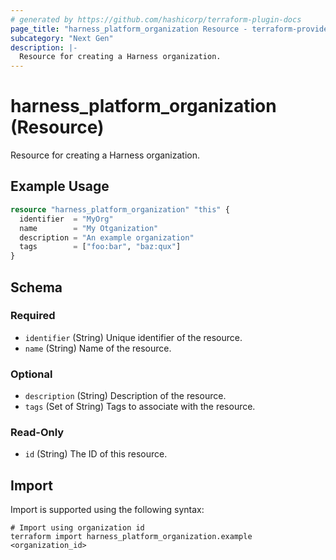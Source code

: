 ```yaml
---
# generated by https://github.com/hashicorp/terraform-plugin-docs
page_title: "harness_platform_organization Resource - terraform-provider-harness"
subcategory: "Next Gen"
description: |-
  Resource for creating a Harness organization.
---
```


# harness_platform_organization (Resource)

Resource for creating a Harness organization.

## Example Usage

```terraform
resource "harness_platform_organization" "this" {
  identifier  = "MyOrg"
  name        = "My Otganization"
  description = "An example organization"
  tags        = ["foo:bar", "baz:qux"]
}
```

<!-- schema generated by tfplugindocs -->
## Schema

### Required

- `identifier` (String) Unique identifier of the resource.
- `name` (String) Name of the resource.

### Optional

- `description` (String) Description of the resource.
- `tags` (Set of String) Tags to associate with the resource.

### Read-Only

- `id` (String) The ID of this resource.

## Import

Import is supported using the following syntax:

```shell
# Import using organization id
terraform import harness_platform_organization.example <organization_id>
```
